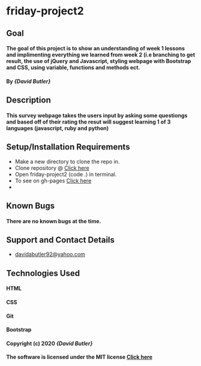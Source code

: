 # friday-project2

## Goal

#### The goal of this project is to show an understanding of week 1 lessons and implimenting everything we learned from week 2 (i.e branching to get result, the use of jQuery and Javascript, styling webpage with Bootstrap and CSS, using variable, functions and methods ect.
#### By _**{David Butler}**_

## Description
#### This survey webpage takes the users input by asking some questiongs and based off of their rating the resut will suggest learning 1 of 3 languages (javascript, ruby and python)

## Setup/Installation Requirements
* Make a new directory to clone the repo in.
* Clone repository @ [Click here](https://github.com/davidabutler92/friday-project2.git)
* Open friday-project2 (code .) in terminal.
* To see on gh-pages [Click here]()  
* 

## Known Bugs 
#### There are no known bugs at the time.

## Support and Contact Details
* davidabutler92@yahoo.com

## Technologies Used 
#### HTML
#### CSS
#### Git 
#### Bootstrap

#### Copyright (c) 2020 **_{David Butler}_**
#### The software is licensed under the MIT license [Click here](LICENSE.md)
